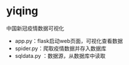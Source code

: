 # yiqing
中国新冠疫情数据可视化

- app.py：flask启动web页面，可视化查看数据
- spider.py：爬取疫情数据并存入数据库
- sqldata.py ：数据源，从数据库中读取
